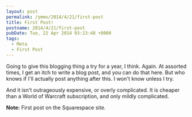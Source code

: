 ```yaml
---
layout: post
permalink: /ymmv/2014/4/21/first-post
title: First Post!
postname: 2014/4/21/first-post
pubDate: Tue, 22 Apr 2014 03:13:48 +0000
tags:
  - Meta
  - First Post
---
```

Going to give this blogging thing a try for a year, I think. Again. At assorted times, I get an itch to write a blog post, and you can do that here. But who knows if I'll actually post anything after this. I won't know unless I try.

And it isn't outrageously expensive, or overly complicated. It is cheaper than a World of Warcraft subscription, and only mildly complicated.

**Note:** First post on the Squarespace site.
